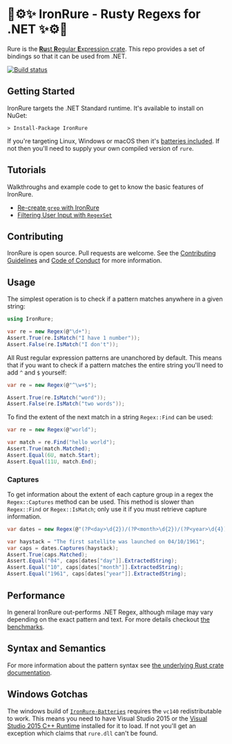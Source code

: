 # 🚀⚙️✨ IronRure - Rusty Regexs for .NET ✨⚙️🚀

Rure is the [**Ru**st **R**egular **E**xpression crate](https://github.com/rust-lang/regex). This repo provides a set of bindings so that it can be used from .NET.

[![Build status](https://ci.appveyor.com/api/projects/status/662xbciv1k2hoddc?svg=true)](https://ci.appveyor.com/project/iwillspeak/ironrure)

## Getting Started

IronRure targets the .NET Standard runtime. It's available to install on NuGet:

    > Install-Package IronRure

If you're targeting Linux, Windows or macOS then it's [batteries included](https://github.com/iwillspeak/IronRure-Batteries). If not then you'll need to supply your own compiled version of `rure`.

## Tutorials

Walkthroughs and example code to get to know the basic features of IronRure.

* [Re-create `grep` with IronRure](examples/grep/)
* [Filtering User Input with `RegexSet`](examples/filtering/)

## Contributing

IronRure is open source. Pull requests are welcome. See the [Contributing Guidelines][contributing] and [Code of Conduct][coc] for more information.

## Usage

The simplest operation is to check if a pattern matches anywhere in a given string:

```csharp
using IronRure;

var re = new Regex(@"\d+");
Assert.True(re.IsMatch("I have 1 number"));
Assert.False(re.IsMatch("I don't"));
```

All Rust regular expression patterns are unanchored by default. This means that if you want to check if a pattern matches the entire string you'll need to add `^` and `$` yourself:

```csharp
var re = new Regex(@"^\w+$");

Assert.True(re.IsMatch("word"));
Assert.False(re.IsMatch("two words"));
```

To find the extent of the next match in a string `Regex::Find` can be used:

```csharp
var re = new Regex(@"world");

var match = re.Find("hello world");
Assert.True(match.Matched);
Assert.Equal(6U, match.Start);
Assert.Equal(11U, match.End);
```

### Captures

To get information about the extent of each capture group in a regex the `Regex::Captures` method can be used. This method is slower than `Regex::Find` or `Regex::IsMatch`; only use it if you must retrieve capture information.

```csharp
var dates = new Regex(@"(?P<day>\d{2})/(?P<month>\d{2})/(?P<year>\d{4})");

var haystack = "The first satellite was launched on 04/10/1961";
var caps = dates.Captures(haystack);
Assert.True(caps.Matched);
Assert.Equal("04", caps[dates["day"]].ExtractedString);
Assert.Equal("10", caps[dates["month"]].ExtractedString);
Assert.Equal("1961", caps[dates["year"]].ExtractedString);
```

## Performance

In general IronRure out-performs .NET Regex, although milage may vary depending on the exact pattern and text. For more details checkout [the benchmarks](https://github.com/iwillspeak/IronRure/tree/master/bench/Alice).

## Syntax and Semantics

For more information about the pattern syntax see [the underlying Rust crate documentation](https://doc.rust-lang.org/regex/).

## Windows Gotchas

The windows build of [`IronRure-Batteries`](https://github.com/iwillspeak/IronRure-Batteries) requires the `vc140` redistributable to work. This means you need to have Visual Studio 2015 or the [Visual Studio 2015 C++ Runtime](https://www.microsoft.com/en-gb/download/details.aspx?id=48145) installed for it to load. If not you'll get an exception which claims that `rure.dll` can't be found.

[contributing]: CONTRIBUTING.md
[coc]: CODE_OF_CONDUCT.md
